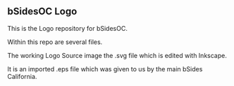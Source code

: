 bSidesOC Logo
-------------


This is the Logo repository for bSidesOC.


Within this repo are several files.


The working Logo Source image the .svg file which is edited with Inkscape.

It is an imported .eps file which was given to us by the main bSides California.




